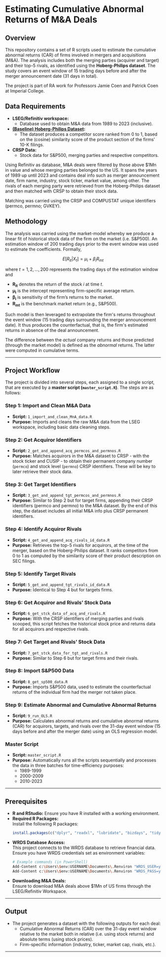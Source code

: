 # **Estimating Cumulative Abnormal Returns of M&A Deals**

## **Overview**
This repository contains a set of R scripts used to estimate the cumulative abnormal returns (CAR) of firms involved in mergers and acquisitions (M&A). The analysis includes both the merging parties (acquirer and target) and their top-5 rivals, as identified using the **Hoberg-Philips dataset**. The study covers an event window of 15 trading days before and after the merger announcement date (31 days in total).

The project is part of RA work for Professors Jamie Coen and Patrick Coen at Imperial College.

## **Data Requirements**
- **LSEG/Refinitiv workspace:**  
  - Database used to obtain M&A data from 1989 to 2023 (inclusive).
- **[(Baseline) Hoberg-Philips Dataset](https://hobergphillips.tuck.dartmouth.edu/tnic_basedata.html):**  
  - The dataset produces a competitor score ranked from 0 to 1, based on the (cosine) similarity score of the product section of the firms' 10-K filings. 
- **CRSP Data:**  
  - Stock data for S&P500, merging parties and respective competitors.

Using Refinitiv as database, M&A deals were filtered by those above $1Mn in value and whose merging parties belonged to the US. It spans the years of 1989 up until 2023 and contains deal info such as merger announcement date, firm name, industry, stock ticker, market value, among other. The rivals of each merging party were retrieved from the Hoberg-Philips dataset and then matched with CRSP to obtain their stock data.

Matching was carried using the CRSP and COMPUSTAT unique identifiers (permco, permno; GVKEY).

## **Methodology**
The analysis was carried using the market-model whereby we produce a linear fit of historical stock data of the firm on the market (i.e. S&P500). An estimation window of 200 trading days prior to the event window was used to estimate the coefficients. Formally,

<div align="center">

$E[R_{it} | X_t] = \mu_i + \beta_i R_{mt}$

</div>

where $t=1, 2, ..., 200$ represents the trading days of the estimation window and
- $\mathbf{R_{it}}$ denotes the return of the stock $i$ at time $t$.
- $\mathbf{\mu_i}$ is the intercept representing firm-specific average return.
- $\mathbf{\beta_i}$ is sensitivity of the firm’s returns to the market.
- $\mathbf{R_{mt}}$ is the benchmark market return (e.g., S&P500).

Such model is then leveraged to extrapolate the firm's returns throughout the event window (15 trading days surrounding the merger announcement date). It thus produces the counterfactual, that is, the firm's estimated returns in absence of the deal announcement. 

The difference between the _actual_ company returns and those predicted (through the market model) is defined as the _abnormal_ returns. The latter were computed in cumulative terms.

---

## **Project Workflow**
The project is divided into several steps, each assigned to a single script, that are executed by a **master script (`master_script.R`)**. The steps are as follows:

### **Step 1: Import and Clean M&A Data**
- **Script:** `1_import_and_clean_MnA_data.R`
- **Purpose:** Imports and cleans the raw M&A data from the LSEG workspace, including basic data cleaning steps.

### **Step 2: Get Acquiror Identifiers**
- **Script:** `2_get_and_append_acq_permcos_and_permnos.R`
- **Purpose:** Matches acquirors in the M&A dataset to CRSP - with the stock ticker and CUSIP - to obtain their permanent company number (`permco`) and stock level (`permno`) CRSP identifiers. These will be key to later retrieve their stock data.

### **Step 3: Get Target Identifiers**
- **Script:** `3_get_and_append_tgt_permcos_and_permnos.R`
- **Purpose:** Similar to Step 2 but for target firms, appending their CRSP identifiers (permco and permno) to the M&A dataset. By the end of this step, the dataset includes all initial M&A info plus CRSP permanent identifiers.

### **Step 4: Identify Acquiror Rivals**
- **Script:** `4_get_and_append_acq_rivals_id_data.R`
- **Purpose:** Retrieves the top-5 rivals for acquirors, at the time of the merger, based on the Hoberg-Philips dataset. It ranks competitors from 0 to 1 as computed by the similarity score of their product description on SEC filings. 

### **Step 5: Identify Target Rivals**
- **Script:** `5_get_and_append_tgt_rivals_id_data.R`
- **Purpose:** Identical to Step 4 but for targets firms.

### **Step 6: Get Acquiror and Rivals’ Stock Data**
- **Script:** `6_get_stck_data_of_acq_and_rivals.R`
- **Purpose:** With the CRSP identifiers of merging parties and rivals scooped, this script fetches the historical stock price and returns data for all acquirors and respective rivals.

### **Step 7: Get Target and Rivals’ Stock Data**
- **Script:** `7_get_stck_data_for_tgt_and_rivals.R`
- **Purpose:** Similar to Step 6 but for target firms and their rivals.

### **Step 8: Import S&P500 Data**
- **Script:** `8_get_sp500_data.R`
- **Purpose:** Imports S&P500 data, used to estimate the counterfactual returns of the individual firm had the merger not taken place.

### **Step 9: Estimate Abnormal and Cumulative Abnormal Returns**
- **Script:** `9_run_OLS.R`
- **Purpose:** Calculates abnormal returns and cumulative abnormal returns (CAR) for acquirors, targets, and rivals over the 31-day event window (15 days before and after the merger date) using an OLS regression model.

### **Master Script**
- **Script:** `master_script.R`
- **Purpose:** Automatically runs all the scripts sequentially and processes the data in three batches for time-efficiency purposes:  
  - 1989-1999  
  - 2000-2009  
  - 2010-2023  

---

## **Prerequisites**
- **R and RStudio:** Ensure you have R installed with a working environment.
- **Required R Packages:**  
  Install the following R packages:
  ```r
  install.packages(c("dplyr", "readxl", "lubridate", "bizdays", "tidyverse", "DBI", "RPostgres", "scales", "RSQLite"))
  ```
- **WRDS Database Access:**  
  This project connects to the WRDS database to retrieve financial data. Ensure you have WRDS credentials set as environment variables:
  ```bash
  # Example commands (in PowerShell)
  Add-Content c:\Users\$env:USERNAME\Documents\.Renviron "WRDS_USER=your_username"
  Add-Content c:\Users\$env:USERNAME\Documents\.Renviron "WRDS_PASS=your_password"
  ```
- **Downloading M&A Deals:**  
  Ensure to download M&A deals above $1Mn of US firms through the LSEG/Refinitiv Workspace.

---

## **Output**
- The project generates a dataset with the following outputs for each deal:
  - Cumulative Abnormal Returns (CAR) over the 31-day event window relative to the market both in relative (i.e. using stock returns) and absolute terms (using stock prices).
  - Firm-specific information (industry, ticker, market cap, rivals, etc.).

---
